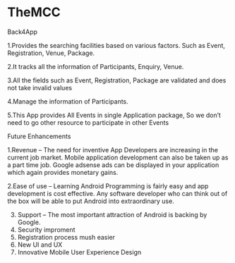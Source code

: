 # TheMCC
Back4App

1.Provides the searching facilities based on various factors. Such as Event, Registration,
Venue, Package.

2.It tracks all the information of Participants, Enquiry, Venue.

3.All the fields such as Event, Registration, Package are validated and does not take invalid
values

4.Manage the information of Participants.

5.This App provides All Events in single Application package, So we don’t need to go
other resource to participate in other Events

Future Enhancements

1.Revenue – The need for inventive App Developers are increasing in the current job
market. Mobile application development can also be taken up as a part time job. Google
adsense ads can be displayed in your application which again provides monetary gains.

2.Ease of use – Learning Android Programming is fairly easy and app development is cost
effective. Any software developer who can think out of the box will be able to put
Android into extraordinary use.

3. Support – The most important attraction of Android is backing by Google.
4. Security improment
5. Registration process mush easier
6. New UI and UX
7. Innovative Mobile User Experience Design
